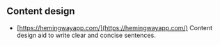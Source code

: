 
## Content design

- [https://hemingwayapp.com/](https://hemingwayapp.com/) Content design aid to write clear and concise sentences.
